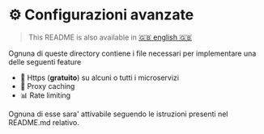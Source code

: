 # ⚙️ Configurazioni avanzate

> This README is also available in [🇬🇧 english 🇬🇧](./README.md)

Ognuna di queste directory contiene i file necessari per implementare una delle seguenti feature

- 🔐 Https (**gratuito**) su alcuni o tutti i microservizi
- 🧺 Proxy caching
- 📊 Rate limiting

Ognuna di esse sara' attivabile seguendo le istruzioni presenti nel README.md relativo.

